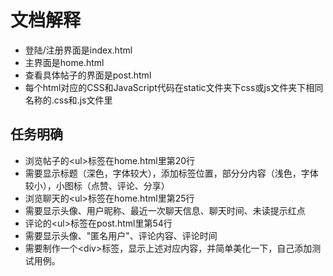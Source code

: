 # 文档解释

+ 登陆/注册界面是index.html
+ 主界面是home.html
+ 查看具体帖子的界面是post.html
+ 每个html对应的CSS和JavaScript代码在static文件夹下css或js文件夹下相同名称的.css和.js文件里

## 任务明确

+ 浏览帖子的\<ul>标签在home.html里第20行
+ 需要显示标题（深色，字体较大），添加标签位置，部分分内容（浅色，字体较小），小图标（点赞、评论、分享）
+ 浏览聊天的\<ul>标签在home.html里第25行
+ 需要显示头像、用户昵称、最近一次聊天信息、聊天时间、未读提示红点
+ 评论的\<ul>标签在post.html里第54行
+ 需要显示头像、"匿名用户"、评论内容、评论时间
+ 需要制作一个\<div>标签，显示上述对应内容，并简单美化一下，自己添加测试用例。
